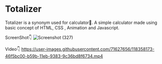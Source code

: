 # Totalizer
Totalizer is a synonym used for calculator🤣. A simple calculator made using basic concept of HTML, CSS , Animation and Javascript.

ScreenShot👇
![Screenshot (327)](https://user-images.githubusercontent.com/71627656/118358131-14e45a00-b59b-11eb-8f46-a35a3fd124df.png)

Video👇
https://user-images.githubusercontent.com/71627656/118358173-46f5bc00-b59b-11eb-9383-9c36bd8f6734.mp4

